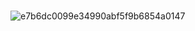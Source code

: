 # 
![e7b6dc0099e34990abf5f9b6854a0147](https://user-images.githubusercontent.com/24998577/129656870-0bdb21b7-3d86-458a-8e50-83ed7a2a4c6e.png)

